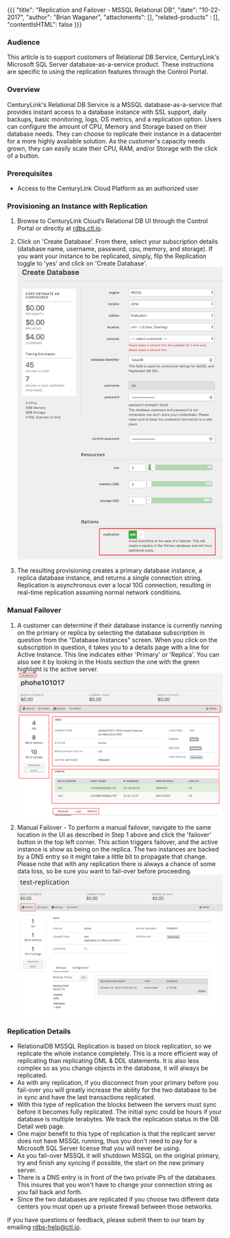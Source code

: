 {{{
  "title": "Replication and Failover - MSSQL Relational DB",
  "date": "10-22-2017",
  "author": "Brian Waganer",
  "attachments": [],
  "related-products" : [],
  "contentIsHTML": false
}}}

### Audience
This article is to support customers of Relational DB Service, CenturyLink's Microsoft SQL Server database-as-a-service product. These instructions are specific to using the replication features through the Control Portal.

### Overview
CenturyLink's Relational DB Service is a MSSQL database-as-a-service that provides instant access to a database instance with SSL support, daily backups, basic monitoring, logs, OS metrics, and a replication option. Users can configure the amount of CPU, Memory and Storage based on their database needs. They can choose to replicate their instance in a datacenter for a more highly available solution. As the customer's capacity needs grown, they can easily scale their CPU, RAM, and/or Storage with the click of a button.

### Prerequisites
* Access to the CenturyLink Cloud Platform as an authorized user

### Provisioning an Instance with Replication
1. Browse to CenturyLink Cloud’s Relational DB UI through the Control Portal or directly at [rdbs.ctl.io](https://rdbs.ctl.io).

2. Click on 'Create Database'. From there, select your subscription details (database name, username, password, cpu, memory, and storage). If you want your instance to be replicated, simply, flip the Replication toggle to 'yes' and click on 'Create Database'.
   ![CreateReplicatedDB](../images/rdbs/rdbs-create-mssql-with-replication.png)

3. The resulting provisioning creates a primary database instance, a replica database instance, and returns a single connection string. Replication is asynchronous over a local 10G connection, resulting in real-time replication assuming normal network conditions.

### Manual Failover
1. A customer can determine if their database instance is currently running on the primary or replica by selecting the database subscription in question from the "Database Instances" screen. When you click on the subscription in question, it takes you to a details page with a line for Active Instance. This line indicates either 'Primary' or 'Replica'.  You can also see it by looking in the Hosts section the one with the green highlight is the active server.
   ![Failover](../images/rdbs/rdbs-db-details-page-overview-mssql.png)

2. Manual Failover - To perform a manual failover, navigate to the same location in the UI as described in Step 1 above and click the 'failover' button in the top left corner. This action triggers failover, and the active instance is show as being on the replica.  The two instances are backed by a DNS entry so it might take a little bit to propagate that change.
   Please note that with any replication there is always a chance of some data loss, so be sure you want to fail-over before proceeding.  
   ![Failover](../images/rdbs/rdbs-failover1.png)

### Replication Details
- RelationalDB MSSQL Replication is based on block replication, so we replicate the whole instance completely.  This is a more efficient way of replicating than replicating DML & DDL statements.  It is also less complex so as you change objects in the database, it will always be replicated.
- As with any replication, if you disconnect from your primary before you fail-over you will greatly increase the ability for the two database to be in sync and have the last transactions replicated.
- With this type of replication the blocks between the servers must sync before it becomes fully replicated.  The initial sync could be hours if your database is multiple terabytes.  We track the replication status in the DB Detail web page.
- One major benefit to this type of replication is that the replicant server does not have MSSQL running, thus you don't need to pay for a Microsoft SQL Server license that you will never be using.  
- As you fail-over MSSQL it will shutdown MSSQL on the original primary, try and finish any syncing if possible, the start on the new primary server.
- There is a DNS entry is in front of the two private IPs of the databases.  This insures that you won't have to change your connection string as you fail back and forth.
- Since the two databases are replicated if you choose two different data centers you must open up a private firewall between those networks.


If you have questions or feedback, please submit them to our team by emailing <a href="mailto:rdbs-help@ctl.io">rdbs-help@ctl.io</a>.

